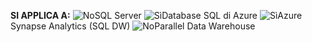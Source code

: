 <Token>**SI APPLICA A:** ![No](media/no-icon.png)SQL Server ![Sì](media/yes-icon.png)Database SQL di Azure ![Sì](media/yes-icon.png)Azure Synapse Analytics (SQL DW) ![No](media/no-icon.png)Parallel Data Warehouse </Token>

